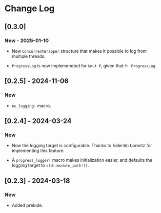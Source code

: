 # Change Log

## [0.3.0]

### New - 2025-01-10

* New `ConcurrentWrapper` structure that makes it possible to
  log from multiple threads.

* `ProgressLog` is now implemeneted for `&mut P`, given that
  `P: ProgressLog`.

## [0.2.5] - 2024-11-06

### New

* `no_logging!` macro.

## [0.2.4] - 2024-03-24

### New

* Now the logging target is configurable. Thanks to Valentin
  Lorentz for implementing this feature.

* A `progress_logger!` macro makes initialization easier, and defaults
  the logging target to `std::module_path!()`.

## [0.2.3] - 2024-03-18

### New

* Added prelude.
